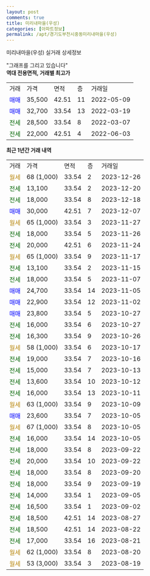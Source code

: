 ```yaml
---
layout: post
comments: true
title: 미리내마을(우성)
categories: [아파트정보]
permalink: /apt/경기도부천시중동미리내마을(우성)
---
```


미리내마을(우성) 실거래 상세정보

<script type="text/javascript">
  google.charts.load('current', {'packages':['line', 'corechart']});
  google.charts.setOnLoadCallback(drawChart);

  function drawChart() {
    var data = new google.visualization.DataTable();
    data.addColumn('date', '거래일');
    data.addColumn('number', "매매");
    data.addColumn('number', "전세");
    data.addColumn('number', "전매");

    data.addRows([[new Date(Date.parse("2023-12-26")), null, null, null], [new Date(Date.parse("2023-12-20")), null, 13100, null], [new Date(Date.parse("2023-12-18")), null, 18000, null], [new Date(Date.parse("2023-12-07")), 30000, null, null], [new Date(Date.parse("2023-11-27")), null, null, null], [new Date(Date.parse("2023-11-26")), null, 18000, null], [new Date(Date.parse("2023-11-24")), null, 20000, null], [new Date(Date.parse("2023-11-17")), null, null, null], [new Date(Date.parse("2023-11-15")), null, 13100, null], [new Date(Date.parse("2023-11-07")), null, 18000, null], [new Date(Date.parse("2023-11-05")), 24700, null, null], [new Date(Date.parse("2023-11-02")), 22900, null, null], [new Date(Date.parse("2023-10-27")), 23800, null, null], [new Date(Date.parse("2023-10-27")), null, 16000, null], [new Date(Date.parse("2023-10-26")), null, 16300, null], [new Date(Date.parse("2023-10-17")), null, null, null], [new Date(Date.parse("2023-10-16")), null, 19000, null], [new Date(Date.parse("2023-10-13")), null, 15000, null], [new Date(Date.parse("2023-10-12")), null, 13600, null], [new Date(Date.parse("2023-10-11")), null, 16000, null], [new Date(Date.parse("2023-10-09")), null, null, null], [new Date(Date.parse("2023-10-05")), 23600, null, null], [new Date(Date.parse("2023-10-05")), null, null, null], [new Date(Date.parse("2023-10-05")), null, 16000, null], [new Date(Date.parse("2023-09-22")), null, 18000, null], [new Date(Date.parse("2023-09-22")), null, 20000, null], [new Date(Date.parse("2023-09-20")), null, 18000, null], [new Date(Date.parse("2023-09-19")), null, 18000, null], [new Date(Date.parse("2023-09-05")), null, 14000, null], [new Date(Date.parse("2023-09-02")), null, 16500, null], [new Date(Date.parse("2023-08-27")), null, 18500, null], [new Date(Date.parse("2023-08-22")), null, 18500, null], [new Date(Date.parse("2023-08-21")), null, 17000, null], [new Date(Date.parse("2023-08-20")), null, null, null], [new Date(Date.parse("2023-08-19")), null, null, null]]);

    var options = {
      hAxis: {
        format: 'yyyy/MM/dd'
      },    
      lineWidth: 0,
      pointsVisible: true,    
      title: '최근 1년간 유형별 실거래가 분포',
      legend: { position: 'bottom' }
    };

    var formatter = new google.visualization.NumberFormat({pattern:'###,###'} );
    formatter.format(data, 1);
    formatter.format(data, 2);
    
    setTimeout(function() {
        var chart = new google.visualization.LineChart(document.getElementById('columnchart_material'));
        chart.draw(data, (options));
        document.getElementById('loading').style.display = 'none';
    }, 200);
  }
</script>


<div id="loading" style="z-index:20; display: block; margin-left: 0px">"그래프를 그리고 있습니다"</div>
<div id="columnchart_material" style="width: 95%; margin-left: 0px; display: block"></div>
<!-- contents start -->
<b>역대 전용면적, 거래별 최고가</b>
<table class="sortable">
    <tr>
      <td>거래</td>
      <td>가격</td>
      <td>면적</td>
      <td>층</td>
      <td>거래일</td>
    </tr>
        <tr>
          <td><a style="color: blue">매매</a></td>
          <td>35,500</td>
          <td>42.51</td>
          <td>11</td>
          <td>2022-05-09</td>
        </tr>            <tr>
          <td><a style="color: blue">매매</a></td>
          <td>32,700</td>
          <td>33.54</td>
          <td>13</td>
          <td>2022-03-19</td>
        </tr>        
        <tr>
              <td><a style="color: darkgreen">전세</a></td>
              <td>28,500</td>
              <td>33.54</td>
              <td>8</td>
              <td>2022-03-07</td>
            </tr>            <tr>
              <td><a style="color: darkgreen">전세</a></td>
              <td>22,000</td>
              <td>42.51</td>
              <td>4</td>
              <td>2022-06-03</td>
            </tr>        
    
</table>

<b>최근 1년간 거래 내역</b>

<table class="sortable">
    <tr>
      <td>거래</td>
      <td>가격</td>
      <td>면적</td>
      <td>층</td>
      <td>거래일</td>
    </tr>
    <tr>
      <td><a style="color: darkgoldenrod">월세</a></td>
      <td>68 (1,000)</td>
      <td>33.54</td>
      <td>2</td>
      <td>2023-12-26</td>
    </tr>          <tr>
      <td><a style="color: darkgreen">전세</a></td>
      <td>13,100</td>
      <td>33.54</td>
      <td>2</td>
      <td>2023-12-20</td>
    </tr>          <tr>
      <td><a style="color: darkgreen">전세</a></td>
      <td>18,000</td>
      <td>33.54</td>
      <td>8</td>
      <td>2023-12-18</td>
    </tr>          <tr>
      <td><a style="color: blue">매매</a></td>
      <td>30,000</td>
      <td>42.51</td>
      <td>7</td>
      <td>2023-12-07</td>
    </tr>          <tr>
      <td><a style="color: darkgoldenrod">월세</a></td>
      <td>65 (1,000)</td>
      <td>33.54</td>
      <td>3</td>
      <td>2023-11-27</td>
    </tr>          <tr>
      <td><a style="color: darkgreen">전세</a></td>
      <td>18,000</td>
      <td>33.54</td>
      <td>5</td>
      <td>2023-11-26</td>
    </tr>          <tr>
      <td><a style="color: darkgreen">전세</a></td>
      <td>20,000</td>
      <td>42.51</td>
      <td>6</td>
      <td>2023-11-24</td>
    </tr>          <tr>
      <td><a style="color: darkgoldenrod">월세</a></td>
      <td>65 (1,000)</td>
      <td>33.54</td>
      <td>9</td>
      <td>2023-11-17</td>
    </tr>          <tr>
      <td><a style="color: darkgreen">전세</a></td>
      <td>13,100</td>
      <td>33.54</td>
      <td>2</td>
      <td>2023-11-15</td>
    </tr>          <tr>
      <td><a style="color: darkgreen">전세</a></td>
      <td>18,000</td>
      <td>33.54</td>
      <td>5</td>
      <td>2023-11-07</td>
    </tr>          <tr>
      <td><a style="color: blue">매매</a></td>
      <td>24,700</td>
      <td>33.54</td>
      <td>14</td>
      <td>2023-11-05</td>
    </tr>          <tr>
      <td><a style="color: blue">매매</a></td>
      <td>22,900</td>
      <td>33.54</td>
      <td>12</td>
      <td>2023-11-02</td>
    </tr>          <tr>
      <td><a style="color: blue">매매</a></td>
      <td>23,800</td>
      <td>33.54</td>
      <td>5</td>
      <td>2023-10-27</td>
    </tr>          <tr>
      <td><a style="color: darkgreen">전세</a></td>
      <td>16,000</td>
      <td>33.54</td>
      <td>6</td>
      <td>2023-10-27</td>
    </tr>          <tr>
      <td><a style="color: darkgreen">전세</a></td>
      <td>16,300</td>
      <td>33.54</td>
      <td>9</td>
      <td>2023-10-26</td>
    </tr>          <tr>
      <td><a style="color: darkgoldenrod">월세</a></td>
      <td>58 (1,000)</td>
      <td>33.54</td>
      <td>6</td>
      <td>2023-10-17</td>
    </tr>          <tr>
      <td><a style="color: darkgreen">전세</a></td>
      <td>19,000</td>
      <td>33.54</td>
      <td>7</td>
      <td>2023-10-16</td>
    </tr>          <tr>
      <td><a style="color: darkgreen">전세</a></td>
      <td>15,000</td>
      <td>33.54</td>
      <td>7</td>
      <td>2023-10-13</td>
    </tr>          <tr>
      <td><a style="color: darkgreen">전세</a></td>
      <td>13,600</td>
      <td>33.54</td>
      <td>10</td>
      <td>2023-10-12</td>
    </tr>          <tr>
      <td><a style="color: darkgreen">전세</a></td>
      <td>16,000</td>
      <td>33.54</td>
      <td>13</td>
      <td>2023-10-11</td>
    </tr>          <tr>
      <td><a style="color: darkgoldenrod">월세</a></td>
      <td>63 (1,000)</td>
      <td>33.54</td>
      <td>9</td>
      <td>2023-10-09</td>
    </tr>          <tr>
      <td><a style="color: blue">매매</a></td>
      <td>23,600</td>
      <td>33.54</td>
      <td>7</td>
      <td>2023-10-05</td>
    </tr>          <tr>
      <td><a style="color: darkgoldenrod">월세</a></td>
      <td>67 (1,000)</td>
      <td>33.54</td>
      <td>8</td>
      <td>2023-10-05</td>
    </tr>          <tr>
      <td><a style="color: darkgreen">전세</a></td>
      <td>16,000</td>
      <td>33.54</td>
      <td>14</td>
      <td>2023-10-05</td>
    </tr>          <tr>
      <td><a style="color: darkgreen">전세</a></td>
      <td>18,000</td>
      <td>33.54</td>
      <td>8</td>
      <td>2023-09-22</td>
    </tr>          <tr>
      <td><a style="color: darkgreen">전세</a></td>
      <td>20,000</td>
      <td>33.54</td>
      <td>10</td>
      <td>2023-09-22</td>
    </tr>          <tr>
      <td><a style="color: darkgreen">전세</a></td>
      <td>18,000</td>
      <td>33.54</td>
      <td>8</td>
      <td>2023-09-20</td>
    </tr>          <tr>
      <td><a style="color: darkgreen">전세</a></td>
      <td>18,000</td>
      <td>33.54</td>
      <td>9</td>
      <td>2023-09-19</td>
    </tr>          <tr>
      <td><a style="color: darkgreen">전세</a></td>
      <td>14,000</td>
      <td>33.54</td>
      <td>1</td>
      <td>2023-09-05</td>
    </tr>          <tr>
      <td><a style="color: darkgreen">전세</a></td>
      <td>16,500</td>
      <td>33.54</td>
      <td>1</td>
      <td>2023-09-02</td>
    </tr>          <tr>
      <td><a style="color: darkgreen">전세</a></td>
      <td>18,500</td>
      <td>42.51</td>
      <td>14</td>
      <td>2023-08-27</td>
    </tr>          <tr>
      <td><a style="color: darkgreen">전세</a></td>
      <td>18,500</td>
      <td>42.51</td>
      <td>14</td>
      <td>2023-08-22</td>
    </tr>          <tr>
      <td><a style="color: darkgreen">전세</a></td>
      <td>17,000</td>
      <td>33.54</td>
      <td>16</td>
      <td>2023-08-21</td>
    </tr>          <tr>
      <td><a style="color: darkgoldenrod">월세</a></td>
      <td>62 (1,000)</td>
      <td>33.54</td>
      <td>8</td>
      <td>2023-08-20</td>
    </tr>          <tr>
      <td><a style="color: darkgoldenrod">월세</a></td>
      <td>53 (3,000)</td>
      <td>33.54</td>
      <td>3</td>
      <td>2023-08-19</td>
    </tr>      </table>
<!-- contents end -->    

